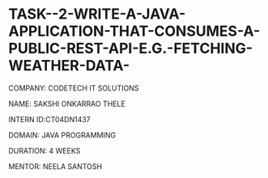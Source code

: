 # TASK--2-WRITE-A-JAVA-APPLICATION-THAT-CONSUMES-A-PUBLIC-REST-API-E.G.-FETCHING-WEATHER-DATA-

COMPANY: CODETECH IT SOLUTIONS

NAME: SAKSHI ONKARRAO THELE

INTERN ID:CT04DN1437

DOMAIN: JAVA PROGRAMMING

DURATION: 4 WEEKS

MENTOR: NEELA SANTOSH
